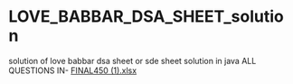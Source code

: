 # LOVE_BABBAR_DSA_SHEET_solution
solution of love babbar dsa sheet or sde sheet solution in java ALL QUESTIONS IN- 
[FINAL450 (1).xlsx](https://github.com/kritika-das/LOVE_BABBAR_DSA_SHEET_solution/files/11991372/FINAL450.1.xlsx)

